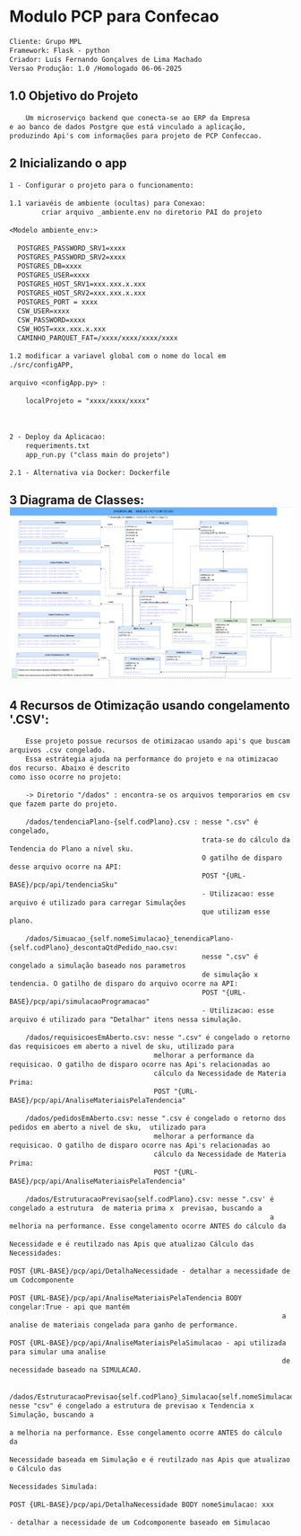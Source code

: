 # Modulo PCP para Confecao
    Cliente: Grupo MPL
    Framework: Flask - python
    Criador: Luís Fernando Gonçalves de Lima Machado
    Versao Produção: 1.0 /Homologado 06-06-2025

## 1.0 Objetivo do Projeto
    
        Um microserviço backend que conecta-se ao ERP da Empresa 
    e ao banco de dados Postgre que está vinculado a aplicação, 
    produzindo Api's com informações para projeto de PCP Confeccao. 
## 2 Inicializando o app
    
    1 - Configurar o projeto para o funcionamento: 
        
    1.1 variavéis de ambiente (ocultas) para Conexao: 
            criar arquivo _ambiente.env no diretorio PAI do projeto
    
    <Modelo ambiente_env:>

      POSTGRES_PASSWORD_SRV1=xxxx
      POSTGRES_PASSWORD_SRV2=xxxx
      POSTGRES_DB=xxxx
      POSTGRES_USER=xxxx
      POSTGRES_HOST_SRV1=xxx.xxx.x.xxx
      POSTGRES_HOST_SRV2=xxx.xxx.x.xxx
      POSTGRES_PORT = xxxx
      CSW_USER=xxxx
      CSW_PASSWORD=xxxx
      CSW_HOST=xxx.xxx.x.xxx
      CAMINHO_PARQUET_FAT=/xxxx/xxxx/xxxx/xxxx

    1.2 modificar a variavel global com o nome do local em ./src/configAPP,
    
    arquivo <configApp.py> :
        
        localProjeto = "xxxx/xxxx/xxxx"
    
    
        
    2 - Deploy da Aplicacao: 
        requeriments.txt
        app_run.py ("class main do projeto")
    
    2.1 - Alternativa via Docker: Dockerfile 

## 3 Diagrama de Classes:![Diagrama de Classes.png](docsProject%2FDiagrama%20de%20Classes.png)

## 4 Recursos de Otimização  usando congelamento '.CSV':
        Esse projeto possue recursos de otimizacao usando api's que buscam arquivos .csv congelado.
        Essa estrátegia ajuda na performance do projeto e na otimizacao dos recurso. Abaixo é descrito 
    como isso ocorre no projeto:

        -> Diretorio "/dados" : encontra-se os arquivos temporarios em csv que fazem parte do projeto. 

        /dados/tendenciaPlano-{self.codPlano}.csv : nesse ".csv" é congelado, 
                                                    trata-se do cálculo da Tendencia do Plano a nível sku.  
                                                    O gatilho de disparo desse arquivo ocorre na API:
                                                    POST "{URL-BASE}/pcp/api/tendenciaSku"
                                                    - Utilizacao: esse arquivo é utilizado para carregar Simulações
                                                    que utilizam esse plano.

        /dados/Simuacao_{self.nomeSimulacao}_tenendicaPlano-{self.codPlano}_descontaQtdPedido_nao.csv: 
                                                    nesse ".csv" é congelado a simulação baseado nos parametros 
                                                    de simulação x tendencia. O gatilho de disparo do arquivo ocorre na API:
                                                    POST "{URL-BASE}/pcp/api/simulacaoProgramacao"
                                                    - Utilizacao: esse arquivo é utilizado para "Detalhar" itens nessa simulação.

        /dados/requisicoesEmAberto.csv: nesse ".csv" é congelado o retorno das requisicoes em aberto a nivel de sku, utilizado para 
                                        melhorar a performance da requisicao. O gatilho de disparo ocorre nas Api's relacionadas ao 
                                        cálculo da Necessidade de Materia Prima:
                                        POST "{URL-BASE}/pcp/api/AnaliseMateriaisPelaTendencia"

        /dados/pedidosEmAberto.csv: nesse ".csv é congelado o retorno dos pedidos em aberto a nivel de sku,  utilizado para 
                                        melhorar a performance da requisicao. O gatilho de disparo ocorre nas Api's relacionadas ao 
                                        cálculo da Necessidade de Materia Prima:
                                        POST "{URL-BASE}/pcp/api/AnaliseMateriaisPelaTendencia" 

        /dados/EstruturacaoPrevisao{self.codPlano}.csv: nesse ".csv' é congelado a estrutura  de materia prima x  previsao, buscando a 
                                                                     a melhoria na performance. Esse congelamento ocorre ANTES do cálculo da 
                                                                     Necessidade e é reutilzado nas Apis que atualizao Cálculo das Necessidades:
                                                                        POST {URL-BASE}/pcp/api/DetalhaNecessidade - detalhar a necessidade de um Codcomponente
                                                                        POST {URL-BASE}/pcp/api/AnaliseMateriaisPelaTendencia BODY congelar:True - api que mantém
                                                                        a analise de materiais congelada para ganho de performance.
                                                                        POST {URL-BASE}/pcp/api/AnaliseMateriaisPelaSimulacao - api utilizada para simular uma analise
                                                                        de necessidade baseado na SIMULACAO.

        /dados/EstruturacaoPrevisao{self.codPlano}_Simulacao{self.nomeSimulacao}.csv: nesse "csv" é congelado a estrutura de previsao x Tendencia x Simulação, buscando a 
                                                                                      a melhoria na performance. Esse congelamento ocorre ANTES do cálculo da 
                                                                                      Necessidade baseada em Simulação e é reutilzado nas Apis que atualizao o Cálculo das 
                                                                                      Necessidades Simulada:
                                                                                      POST {URL-BASE}/pcp/api/DetalhaNecessidade BODY nomeSimulacao: xxx 
                                                                                      - detalhar a necessidade de um Codcomponente baseado em Simulacao


        

